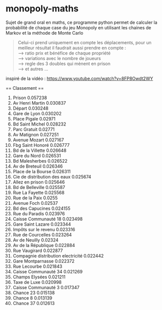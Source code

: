 # monopoly-maths

Sujet de grand oral en maths, ce programme python permet de calculer la probabilité de chaque case du jeu Monopoly en utilisant les chaines de Markov et la méthode de Monte Carlo

> Celui-ci prend uniquement en compte les déplacements, pour un meilleur résultat il faudrait aussi prendre en compte :
> <br /> --> ratio prix et bénéfice de chaque propriété 
> <br /> --> variations avec le nombre de joueurs
> <br /> --> regle des 3 doubles qui mènent en prison
> <br /> --> et autres ...	                                                                                                                  

inspiré de la vidéo : https://www.youtube.com/watch?v=8FP8Owdt2WY

 == Classement == 

1.  Prison  0.057238
2.  Av Henri Martin  0.030837
3.  Départ  0.030248
4.  Gare de Lyon  0.030202
5.  Place Pigale  0.02971
6.  Bd Saint Michel  0.028232
7.  Parc Gratuit  0.02771
8.  Av Matignon  0.027251
9.  Avenue Mozart  0.027167
10.  Fbg Saint Honoré  0.026777
11.  Bd de la Villette  0.026648
12.  Gare du Nord  0.026531
13.  Bd Malesherbes  0.026522
14.  Av de Breteuil  0.026346
15.  Place de la Bourse  0.026311
16.  Cie de distribution des eaux  0.025674
17.  Allez en prison  0.025646
18.  Bd de Belleville  0.025587
19.  Rue La Fayette  0.025568
20.  Rue de la Paix  0.0255
21.  Avenue Foch  0.02537
22.  Bd des Capucines  0.024155
23.  Rue du Paradis  0.023976
24.  Caisse Communauté 18  0.023498
25.  Gare Saint Lazare  0.023344
26.  Impôts sur le revenu  0.023316
27.  Rue de Courcelles  0.023264
28.  Av de Neuilly  0.02324
29.  Av de la République  0.022884
30.  Rue Vaugirard  0.022877
31.  Compagnie distribution electricité  0.022442
32.  Gare Montparnasse  0.022372
33.  Rue Lecourbe  0.021843
34.  Caisse Communauté 34  0.021269
35.  Champs Elysées  0.021211
36.  Taxe de Luxe  0.020998
37.  Caisse Communauté 3  0.017347
38.  Chance 23  0.015138
39.  Chance 8  0.013139
40.  Chance 37  0.012613
